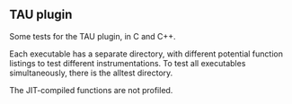 ## TAU plugin 

Some tests for the TAU plugin, in C and C++.

Each executable has a separate directory, with different potential function listings to test different instrumentations. To test all executables simultaneously, there is the alltest directory.


The JIT-compiled functions are not profiled.
